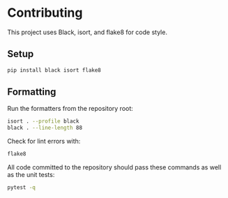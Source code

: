# Contributing

This project uses Black, isort, and flake8 for code style.

## Setup

```bash
pip install black isort flake8
```

## Formatting

Run the formatters from the repository root:

```bash
isort . --profile black
black . --line-length 88
```

Check for lint errors with:

```bash
flake8
```

All code committed to the repository should pass these commands as well as the unit tests:

```bash
pytest -q
```
